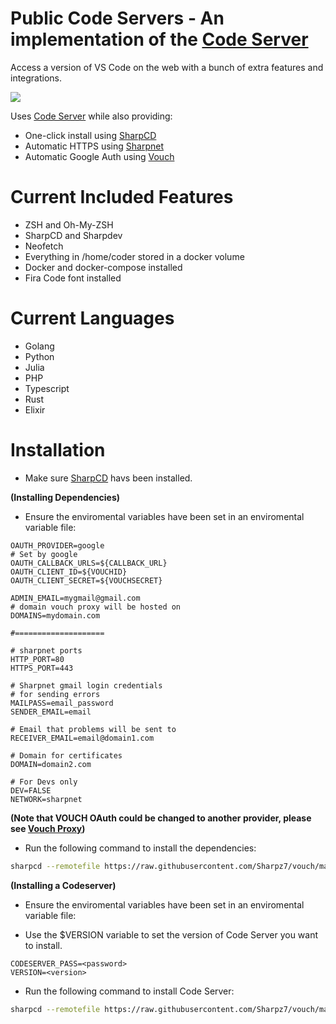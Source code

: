 Public Code Servers - An implementation of the [Code Server](https://github.com/coder/code-server)
=================

Access a version of VS Code on the web with a bunch of extra features and integrations.

![](https://files.mcaq.me/5052j.png)

Uses [Code Server](https://github.com/coder/code-server) while also providing:

- One-click install using [SharpCD](https://github.com/Sharpz7/sharpcd)
- Automatic HTTPS using [Sharpnet](https://github.com/Sharpz7/sharpnet)
- Automatic Google Auth using [Vouch](https://github.com/vouch/vouch-proxy)


Current Included Features
=================
- ZSH and Oh-My-ZSH
- SharpCD and Sharpdev
- Neofetch
- Everything in /home/coder stored in a docker volume
- Docker and docker-compose installed
- Fira Code font installed

Current Languages
=================
- Golang
- Python
- Julia
- PHP
- Typescript
- Rust
- Elixir


Installation
=================

- Make sure [SharpCD](https://github.com/Sharpz7/sharpcd) havs been installed.


**(Installing Dependencies)**

- Ensure the enviromental variables have been set in an enviromental variable file:

```env
OAUTH_PROVIDER=google
# Set by google
OAUTH_CALLBACK_URLS=${CALLBACK_URL}
OAUTH_CLIENT_ID=${VOUCHID}
OAUTH_CLIENT_SECRET=${VOUCHSECRET}

ADMIN_EMAIL=mygmail@gmail.com
# domain vouch proxy will be hosted on
DOMAINS=mydomain.com

#====================

# sharpnet ports
HTTP_PORT=80
HTTPS_PORT=443

# Sharpnet gmail login credentials
# for sending errors
MAILPASS=email_password
SENDER_EMAIL=email

# Email that problems will be sent to
RECEIVER_EMAIL=email@domain1.com

# Domain for certificates
DOMAIN=domain2.com

# For Devs only
DEV=FALSE
NETWORK=sharpnet
```

**(Note that VOUCH OAuth could be changed to another provider, please see [Vouch Proxy](https://github.com/vouch/vouch-proxy))**

- Run the following command to install the dependencies:

```bash
sharpcd --remotefile https://raw.githubusercontent.com/Sharpz7/vouch/main/.sharpcd/dependencies.sharpcd.yml
```

**(Installing a Codeserver)**

- Ensure the enviromental variables have been set in an enviromental variable file:

- Use the $VERSION variable to set the version of Code Server you want to install.

```env
CODESERVER_PASS=<password>
VERSION=<version>
```

- Run the following command to install Code Server:

```bash
sharpcd --remotefile https://raw.githubusercontent.com/Sharpz7/vouch/main/.sharpcd/sharpcd.yml
```
